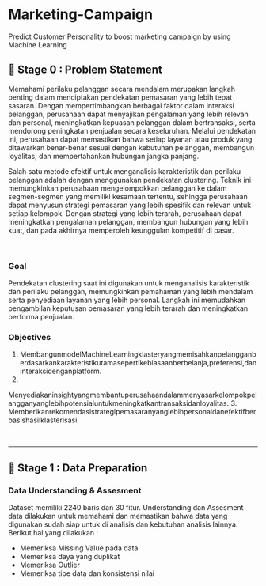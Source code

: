 # Marketing-Campaign
Predict Customer Personality to boost marketing campaign by using Machine Learning
## 📂 **Stage 0 : Problem Statement**
Memahami perilaku pelanggan secara mendalam merupakan langkah penting dalam menciptakan pendekatan pemasaran yang lebih tepat sasaran. Dengan mempertimbangkan berbagai faktor dalam interaksi pelanggan, perusahaan dapat menyajikan pengalaman yang lebih relevan dan personal, meningkatkan kepuasan pelanggan dalam bertransaksi, serta mendorong peningkatan penjualan secara keseluruhan. Melalui pendekatan ini, perusahaan dapat memastikan bahwa setiap layanan atau produk yang ditawarkan benar-benar sesuai dengan kebutuhan pelanggan, membangun loyalitas, dan mempertahankan hubungan jangka panjang.

Salah satu metode efektif untuk menganalisis karakteristik dan perilaku pelanggan adalah dengan menggunakan pendekatan clustering. Teknik ini memungkinkan perusahaan mengelompokkan pelanggan ke dalam segmen-segmen yang memiliki kesamaan tertentu, sehingga perusahaan dapat menyusun strategi pemasaran yang lebih spesifik dan relevan untuk setiap kelompok. Dengan strategi yang lebih terarah, perusahaan dapat meningkatkan pengalaman pelanggan, membangun hubungan yang lebih kuat, dan pada akhirnya memperoleh keunggulan kompetitif di pasar.

<br>

### Goal
Pendekatan clustering saat ini digunakan untuk menganalisis karakteristik dan perilaku pelanggan, memungkinkan pemahaman yang lebih mendalam serta penyediaan layanan yang lebih personal. Langkah ini memudahkan pengambilan keputusan pemasaran yang lebih terarah dan meningkatkan performa penjualan.

### Objectives
1. MembangunmodelMachineLearningklasteryangmemisahkanpelangganberdasarkankarakteristikutamasepertikebiasaanberbelanja,preferensi,daninteraksidenganplatform.
2.
Menyediakaninsightyangmembantuperusahaandalammenyasarkelompokpelangganyanglebihpotensialuntukmeningkatkantransaksidanloyalitas.
3.
Memberikanrekomendasistrategipemasaranyanglebihpersonaldanefektifberbasishasilklasterisasi.

<br>

---

## 📂 **Stage 1 : Data Preparation**
### Data Understanding & Assesment
Dataset memiliki 2240 baris dan 30 fitur. Understanding dan Assesment data dilakukan untuk memahami dan memastikan bahwa data yang digunakan sudah siap untuk di analisis dan kebutuhan analisis lainnya. Berikut hal yang dilakukan :

- Memeriksa Missing Value pada data
- Memeriksa daya yang duplikat
- Memeriksa Outlier
- Memeriksa tipe data dan konsistensi nilai
  



